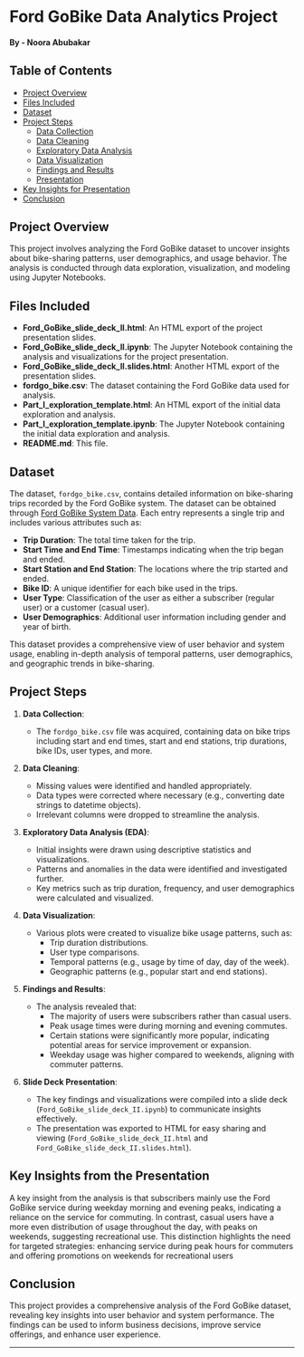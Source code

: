 # Ford GoBike Data Analytics Project
#### By - Noora Abubakar

## Table of Contents
- [Project Overview](#po)
- [Files Included](#fi)
- [Dataset](#dataset)
- [Project Steps](#ps)
  - [Data Collection](#dc)
  - [Data Cleaning](#clean)
  - [Exploratory Data Analysis](#eda)
  - [Data Visualization](#dv)
  - [Findings and Results](#far)
  - [Presentation](#present)
- [Key Insights for Presentation](#kip)
- [Conclusion](#con) 

## Project Overview  <a name="po"></a>

This project involves analyzing the Ford GoBike dataset to uncover insights about bike-sharing patterns, user demographics, and usage behavior. The analysis is conducted through data exploration, visualization, and modeling using Jupyter Notebooks.

## Files Included  <a name="fi"></a>

- **Ford_GoBike_slide_deck_II.html**: An HTML export of the project presentation slides.
- **Ford_GoBike_slide_deck_II.ipynb**: The Jupyter Notebook containing the analysis and visualizations for the project presentation.
- **Ford_GoBike_slide_deck_II.slides.html**: Another HTML export of the presentation slides.
- **fordgo_bike.csv**: The dataset containing the Ford GoBike data used for analysis.
- **Part_I_exploration_template.html**: An HTML export of the initial data exploration and analysis.
- **Part_I_exploration_template.ipynb**: The Jupyter Notebook containing the initial data exploration and analysis.
- **README.md**: This file.

## Dataset  <a name="dataset"></a>
The dataset, `fordgo_bike.csv`, contains detailed information on bike-sharing trips recorded by the Ford GoBike system. The dataset can be obtained through [Ford GoBike System Data](https://www.google.com/url?q=https://www.fordgobike.com/system-data&sa=D&ust=1554486256012000). 
Each entry represents a single trip and includes various attributes such as:

- **Trip Duration**: The total time taken for the trip.
- **Start Time and End Time**: Timestamps indicating when the trip began and ended.
- **Start Station and End Station**: The locations where the trip started and ended.
- **Bike ID**: A unique identifier for each bike used in the trips.
- **User Type**: Classification of the user as either a subscriber (regular user) or a customer (casual user).
- **User Demographics**: Additional user information including gender and year of birth.

This dataset provides a comprehensive view of user behavior and system usage, enabling in-depth analysis of temporal patterns, user demographics, and geographic trends in bike-sharing.

## Project Steps  <a name="ps"></a>

1. **Data Collection**: <a name="dc"></a>
   - The `fordgo_bike.csv` file was acquired, containing data on bike trips including start and end times, start and end stations, trip durations, bike IDs, user types, and more.

2. **Data Cleaning**: <a name="clean"></a>
   - Missing values were identified and handled appropriately.
   - Data types were corrected where necessary (e.g., converting date strings to datetime objects).
   - Irrelevant columns were dropped to streamline the analysis.

3. **Exploratory Data Analysis (EDA)**: <a name="eda"></a>
   - Initial insights were drawn using descriptive statistics and visualizations.
   - Patterns and anomalies in the data were identified and investigated further.
   - Key metrics such as trip duration, frequency, and user demographics were calculated and visualized.

4. **Data Visualization**: <a name="dv"></a>
   - Various plots were created to visualize bike usage patterns, such as:
     - Trip duration distributions.
     - User type comparisons.
     - Temporal patterns (e.g., usage by time of day, day of the week).
     - Geographic patterns (e.g., popular start and end stations).

5. **Findings and Results**: <a name="far"></a>
   - The analysis revealed that:
     - The majority of users were subscribers rather than casual users.
     - Peak usage times were during morning and evening commutes.
     - Certain stations were significantly more popular, indicating potential areas for service improvement or expansion.
     - Weekday usage was higher compared to weekends, aligning with commuter patterns.

6. **Slide Deck Presentation**: <a name="present"></a>
   - The key findings and visualizations were compiled into a slide deck (`Ford_GoBike_slide_deck_II.ipynb`) to communicate insights effectively.
   - The presentation was exported to HTML for easy sharing and viewing (`Ford_GoBike_slide_deck_II.html` and `Ford_GoBike_slide_deck_II.slides.html`).

## Key Insights from the Presentation  <a name="kip"></a>
A key insight from the analysis is that subscribers mainly use the Ford GoBike service during weekday morning and evening peaks, indicating a reliance on the service for commuting. In contrast, casual users have a more even distribution of usage throughout the day, with peaks on weekends, suggesting recreational use. This distinction highlights the need for targeted strategies: enhancing service during peak hours for commuters and offering promotions on weekends for recreational users

## Conclusion  <a name="con"></a>

This project provides a comprehensive analysis of the Ford GoBike dataset, revealing key insights into user behavior and system performance. The findings can be used to inform business decisions, improve service offerings, and enhance user experience.

---
